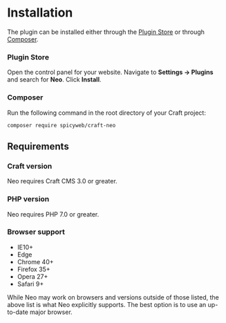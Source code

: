 # Installation

The plugin can be installed either through the [Plugin Store](https://plugins.craftcms.com/) or through [Composer](https://packagist.org/).

### Plugin Store
Open the control panel for your website. Navigate to **Settings &rarr; Plugins** and search for **Neo**. Click **Install**.

### Composer
Run the following command in the root directory of your Craft project:
```
composer require spicyweb/craft-neo
```


## Requirements

### Craft version
Neo requires Craft CMS 3.0 or greater.

### PHP version
Neo requires PHP 7.0 or greater.

### Browser support
- IE10+
- Edge
- Chrome 40+
- Firefox 35+
- Opera 27+
- Safari 9+

While Neo may work on browsers and versions outside of those listed, the above list is what Neo explicitly supports. The best option is to use an up-to-date major browser.
